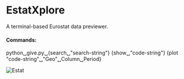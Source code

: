 # EstatXplore
A terminal-based Eurostat data previewer.

#### Commands:
python␣give.py␣{search␣"search-string"} {show␣"code-string"} {plot "code-string"␣"Geo"␣Column␣Period}

![Estat](https://github.com/ssdrf/EstatXplore/assets/138875022/b800aa4a-7cdd-4ddb-9a2b-b41033bc457b)

